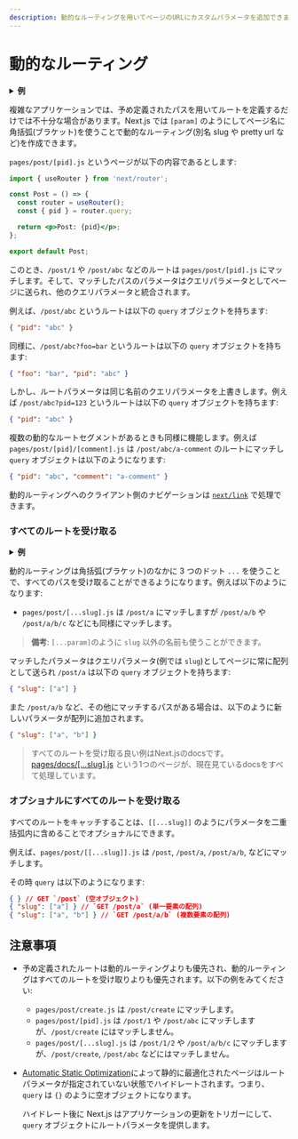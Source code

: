 ```yaml
---
description: 動的なルーティングを用いてページのURLにカスタムパラメータを追加できます。動的なルーティングをつくり、詳しくみていきましょう。
---
```


# 動的なルーティング

<details>
  <summary><b>例</b></summary>
  <ul>
    <li><a href="https://github.com/vercel/next.js/tree/canary/examples/dynamic-routing">Dynamic Routing</a></li>
  </ul>
</details>

複雑なアプリケーションでは、予め定義されたパスを用いてルートを定義するだけでは不十分な場合があります。Next.js では `[param]` のようにしてページ名に角括弧(ブラケット)を使うことで動的なルーティング(別名 slug や pretty url など)を作成できます。

`pages/post/[pid].js` というページが以下の内容であるとします:

```jsx
import { useRouter } from 'next/router';

const Post = () => {
  const router = useRouter();
  const { pid } = router.query;

  return <p>Post: {pid}</p>;
};

export default Post;
```

 このとき、`/post/1` や `/post/abc` などのルートは `pages/post/[pid].js` にマッチします。そして、マッチしたパスのパラメータはクエリパラメータとしてページに送られ、他のクエリパラメータと統合されます。

例えば、`/post/abc` というルートは以下の `query` オブジェクトを持ちます:

```json
{ "pid": "abc" }
```

同様に、`/post/abc?foo=bar` というルートは以下の `query` オブジェクトを持ちます:

```json
{ "foo": "bar", "pid": "abc" }
```

しかし、ルートパラメータは同じ名前のクエリパラメータを上書きします。例えば `/post/abc?pid=123` というルートは以下の `query` オブジェクトを持ちます:

```json
{ "pid": "abc" }
```

複数の動的なルートセグメントがあるときも同様に機能します。例えば `pages/post/[pid]/[comment].js` は `/post/abc/a-comment` のルートにマッチし `query` オブジェクトは以下のようになります:

```json
{ "pid": "abc", "comment": "a-comment" }
```

動的ルーティングへのクライアント側のナビゲーションは [`next/link`](/docs/api-reference/next/link.md#dynamic-routes) で処理できます。

### すべてのルートを受け取る

<details>
  <summary><b>例</b></summary>
  <ul>
    <li><a href="https://github.com/vercel/next.js/tree/canary/examples/catch-all-routes">Catch All Routes</a></li>
  </ul>
</details>

動的ルーティングは角括弧(ブラケット)のなかに 3 つのドット `...` を使うことで、すべてのパスを受け取ることができるようになります。例えば以下のようになります:

- `pages/post/[...slug].js` は `/post/a` にマッチしますが `/post/a/b` や `/post/a/b/c` などにも同様にマッチします。

> **備考**: `[...param]`のように `slug` 以外の名前も使うことができます。

マッチしたパラメータはクエリパラメータ(例では `slug`)としてページに常に配列として送られ `/post/a` は以下の `query` オブジェクトを持ちます:

```json
{ "slug": ["a"] }
```

また `/post/a/b` など、その他にマッチするパスがある場合は、以下のように新しいパラメータが配列に追加されます。

```json
{ "slug": ["a", "b"] }
```

> すべてのルートを受け取る良い例はNext.jsのdocsです。 [pages/docs/[...slug].js](https://github.com/vercel/next-site/blob/master/pages/docs/%5B...slug%5D.js) という1つのページが、現在見ているdocsをすべて処理しています。

### オプショナルにすべてのルートを受け取る

すべてのルートをキャッチすることは、`[[...slug]]` のようにパラメータを二重括弧内に含めることでオプショナルにできます。

例えば、`pages/post/[[...slug]].js` は `/post`, `/post/a`, `/post/a/b`, などにマッチします。

その時 `query` は以下のようになります:

```json
{ } // GET `/post` (空オブジェクト)
{ "slug": ["a"] } // `GET /post/a` (単一要素の配列)
{ "slug": ["a", "b"] } // `GET /post/a/b` (複数要素の配列)
```

## 注意事項

- 予め定義されたルートは動的ルーティングよりも優先され、動的ルーティングはすべてのルートを受け取りよりも優先されます。以下の例をみてください:
  - `pages/post/create.js` は `/post/create` にマッチします。
  - `pages/post/[pid].js` は `/post/1` や `/post/abc` にマッチしますが、`/post/create` にはマッチしません。
  - `pages/post/[...slug].js` は `/post/1/2` や `/post/a/b/c` にマッチしますが、`/post/create`, `/post/abc` などにはマッチしません。
- [Automatic Static Optimization](/docs/advanced-features/automatic-static-optimization.md)によって静的に最適化されたページはルートパラメータが指定されていない状態でハイドレートされます。つまり、`query` は `{}` のように空オブジェクトになります。

  ハイドレート後に Next.js はアプリケーションの更新をトリガーにして、 `query` オブジェクトにルートパラメータを提供します。
